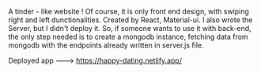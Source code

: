 A tinder - like website ! 
Of course, it is only front end design, with swiping right and left dunctionalities. 
Created by React, Material-ui. 
I also wrote the Server, but I didn't deploy it. So, if someone wants to use it with back-end, the only step needed is to create a mongodb instance, fetching data from mongodb with the endpoints already written in server.js file. 

Deployed app ---> https://happy-dating.netlify.app/
